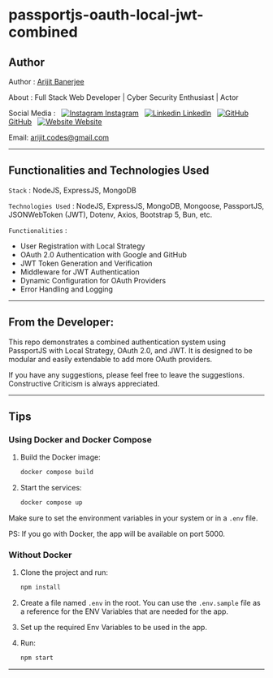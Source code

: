 # passportjs-oauth-local-jwt-combined

## Author

Author : [Arijit Banerjee](https://www.github.com/ArijitCodes)

About : Full Stack Web Developer | Cyber Security Enthusiast | Actor

Social Media : &nbsp;
[![Instagram](https://i.ibb.co/4t76vTc/insta-transparent-14px.png) Instagram](https://www.instagram.com/arijit.codes)
&nbsp;
[![Linkedin](https://i.stack.imgur.com/gVE0j.png) LinkedIn](https://www.linkedin.com/in/arijitban)
&nbsp;
[![GitHub](https://i.stack.imgur.com/tskMh.png) GitHub](https://github.com/ArijitCodes)
&nbsp;
[![Website](https://i.ibb.co/wCV57xR/Internet-1.png) Website](https://iamarijit.dev)

Email: arijit.codes@gmail.com

<hr>

<!-- ## Live Demo

For a Live Demo, check : [https://passportjs-oauth-local-jwt-combined.iamarijit.dev](https://passportjs-oauth-local-jwt-combined.iamarijit.dev)

<hr> -->

## Functionalities and Technologies Used

`Stack` : NodeJS, ExpressJS, MongoDB

`Technologies Used` : NodeJS, ExpressJS, MongoDB, Mongoose, PassportJS, JSONWebToken (JWT), Dotenv, Axios, Bootstrap 5, Bun, etc.

`Functionalities` :

- User Registration with Local Strategy
- OAuth 2.0 Authentication with Google and GitHub
- JWT Token Generation and Verification
- Middleware for JWT Authentication
- Dynamic Configuration for OAuth Providers
- Error Handling and Logging

<hr>

## From the Developer:

This repo demonstrates a combined authentication system using PassportJS with Local Strategy, OAuth 2.0, and JWT. It is designed to be modular and easily extendable to add more OAuth providers.

If you have any suggestions, please feel free to leave the suggestions. Constructive Criticism is always appreciated.

<hr>

## Tips

### Using Docker and Docker Compose

1. Build the Docker image:

   ```sh
   docker compose build
   ```

2. Start the services:
   ```sh
   docker compose up
   ```

Make sure to set the environment variables in your system or in a `.env` file.

PS: If you go with Docker, the app will be available on port 5000.

### Without Docker

1. Clone the project and run:

   ```sh
   npm install
   ```

2. Create a file named `.env` in the root. You can use the `.env.sample` file as a reference for the ENV Variables that are needed for the app.

3. Set up the required Env Variables to be used in the app.

4. Run:
   ```sh
   npm start
   ```

<hr>
